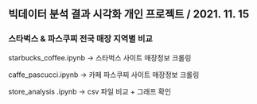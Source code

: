 ## 빅데이터 분석 결과 시각화 개인 프로젝트 / 2021. 11. 15

### 스타벅스 & 파스쿠찌 전국 매장 지역별 비교 

starbucks_coffee.ipynb  -> 스타벅스 사이트 매장정보 크롤링 

caffe_pascucci.ipynb -> 카페 파스쿠찌 사이트 매장정보 크롤링

store_analysis .ipynb -> csv 파일 비교 + 그래프 확인
